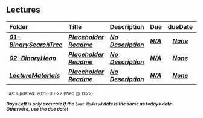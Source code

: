 ## Lectures

| Folder | Title | Description | Due | dueDate |  |
|:------|:------|:------|:------|:-----:|-----|
| ***<a href="https://github.com/rugbyprof/3013-Algorithms/tree/master/Lectures/01-BinarySearchTree">01-BinarySearchTree</a>*** | ***<a href="https://github.com/rugbyprof/3013-Algorithms/tree/master/Lectures/01-BinarySearchTree"> Placeholder Readme </a>*** | ***<a href="https://github.com/rugbyprof/3013-Algorithms/tree/master/Lectures/01-BinarySearchTree"> No Description</a>*** | ***<a href="https://github.com/rugbyprof/3013-Algorithms/tree/master/Lectures/01-BinarySearchTree">N/A</a>*** | ***<a href="https://github.com/rugbyprof/3013-Algorithms/tree/master/Lectures/01-BinarySearchTree">None</a>*** |  |
| ***<a href="https://github.com/rugbyprof/3013-Algorithms/tree/master/Lectures/02-BinaryHeap">02-BinaryHeap</a>*** | ***<a href="https://github.com/rugbyprof/3013-Algorithms/tree/master/Lectures/02-BinaryHeap"> Placeholder Readme </a>*** | ***<a href="https://github.com/rugbyprof/3013-Algorithms/tree/master/Lectures/02-BinaryHeap"> No Description</a>*** | ***<a href="https://github.com/rugbyprof/3013-Algorithms/tree/master/Lectures/02-BinaryHeap">N/A</a>*** | ***<a href="https://github.com/rugbyprof/3013-Algorithms/tree/master/Lectures/02-BinaryHeap">None</a>*** |  |
| ***<a href="https://github.com/rugbyprof/3013-Algorithms/tree/master/Lectures/LectureMaterials">LectureMaterials</a>*** | ***<a href="https://github.com/rugbyprof/3013-Algorithms/tree/master/Lectures/LectureMaterials"> Placeholder Readme </a>*** | ***<a href="https://github.com/rugbyprof/3013-Algorithms/tree/master/Lectures/LectureMaterials"> No Description</a>*** | ***<a href="https://github.com/rugbyprof/3013-Algorithms/tree/master/Lectures/LectureMaterials">N/A</a>*** | ***<a href="https://github.com/rugbyprof/3013-Algorithms/tree/master/Lectures/LectureMaterials">None</a>*** |  |

<sup>Last Updated: 2023-03-22 (Wed @ 11:22)</sup> 

<sup>***Days Left is only accurate if the `Last Updated` date is the same as todays date. Otherwise, use the due date!***</sup> 